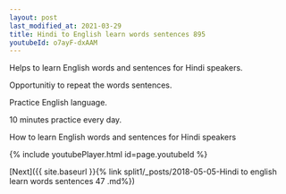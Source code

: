```yaml
---
layout: post
last_modified_at: 2021-03-29
title: Hindi to English learn words sentences 895 
youtubeId: o7ayF-dxAAM
---
```

 
 
Helps to learn English words and sentences for Hindi speakers.

Opportunitiy to repeat the words sentences. 

Practice English language. 
 
10 minutes practice every day. 
 
How to learn English words and sentences for Hindi speakers 
 
{% include youtubePlayer.html id=page.youtubeId %}
 
 
[Next]({{ site.baseurl }}{% link  split1/_posts/2018-05-05-Hindi to english learn words sentences 47 .md%})
 

